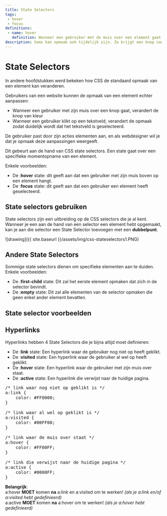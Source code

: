 ```yaml
---
title: State Selectors
tags: 
 - hover
 - focus
definitions:
 - name: hover
   definition: Wanneer een gebruiker met de muis over een element gaat.
description: Soms kan opmaak ook tijdelijk zijn. Zo krijgt een knop vaak een andere opmaak wanneer je met je muis over het element gaat. State selectors geven opmaak aan een element als een element zich in een bepaalde status bevindt.
---
```



# State Selectors

In andere hoofdstukken werd bekeken hoe CSS de standaard opmaak van een element kan veranderen. 

Gebruikers van een website kunnen de opmaak van een element echter aanpassen:



*   Wanneer een gebruiker met zijn muis over een knop gaat, verandert de knop van kleur
*   Wanneer een gebruiker klikt op een tekstveld, verandert de opmaak zodat duidelijk wordt dat het tekstveld is geselecteerd.

De gebruiker past door zijn acties elementen aan, en als webdesigner wil je dat je opmaak deze aanpassingen weergeeft.

Dit gebeurt aan de hand van CSS state selectors. Een state gaat over een specifieke momentopname van een element. 

Enkele voorbeelden:



*   De :**hover** state: dit geeft aan dat een gebruiker met zijn muis boven op een element hangt.
*   De :**focus** state: dit geeft aan dat een gebruiker een element heeft geselecteerd.


## State selectors gebruiken

State selectors zijn een uitbreiding op de CSS selectors die je al kent. Wanneer je een aan de hand van een selector een element hebt opgemaakt, kan je aan die selector een State Selector toevoegen met een **dubbelpunt**.

![drawing]({{ site.baseurl }}/assets/img/css-stateselectors1.PNG)


## Andere State Selectors

Sommige state selectors dienen om specifieke elementen aan te duiden. Enkele voorbeelden:



*   De :**first-child** state: Dit zal het eerste element opmaken dat zich in de selector bevindt.
*   De :**empty** state: Dit zal alle elementen van de selector opmaken die geen enkel ander element bevatten.


## State selector voorbeelden


## Hyperlinks

Hyperlinks hebben 4 State Selectors die je bijna altijd moet definieren:



*   De :**link** state: Een hyperlink waar de gebruiker nog niet op heeft geklikt.
*   De :**visited** state: Een hyperlink waar de gebruiker al wel op heeft geklikt.
*   De :**hover** state: Een hyperlink waar de gebruiker met zijn muis over staat.
*   De :**active** state: Een hyperlink die verwijst naar de huidige pagina.

<pre class="prettyprint">
/* link waar nog niet op geklikt is */
a:link {
    color: #FF0000;
}

/* link waar al wel op geklikt is */
a:visited {
    color: #00FF00;
}

/* link waar de muis over staat */
a:hover {
    color: #FF00FF;
}

/* link die verwijst naar de huidige pagina */
a:active {
    color: #0000FF;
}
</pre>


**Belangrijk**:<br>
a:hover **MOET** komen **na** a:link en a:visited om te werken! _(als je a:link en/of a:visited hebt gedefinieerd)_ <br>
a:active **MOET** komen **na** a:hover om te werken! _(als je a:hover hebt gedefinieerd)_
